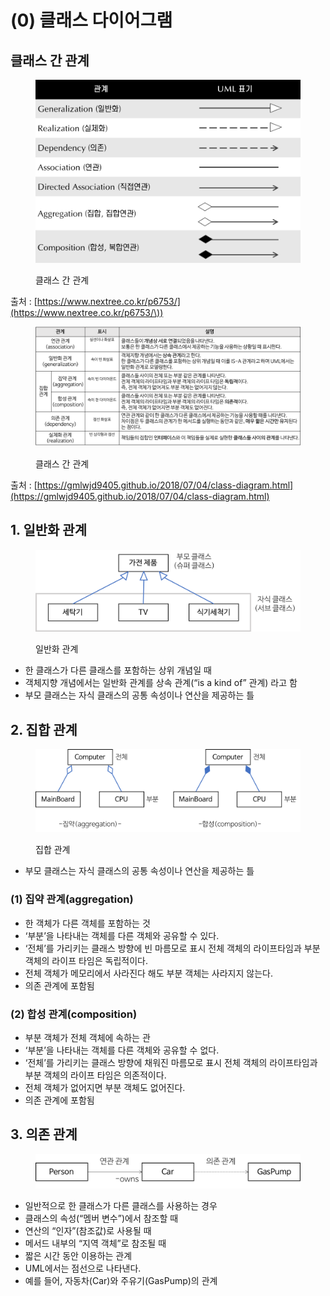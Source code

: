 # (0) 클래스 다이어그램

## 클래스 간 관계

<figure><img src="../../.gitbook/assets/image (5).png" alt=""><figcaption><p>클래스 간 관계</p></figcaption></figure>

출처 : [https://www.nextree.co.kr/p6753/](https://www.nextree.co.kr/p6753/\))

<figure><img src="../../.gitbook/assets/image (10).png" alt=""><figcaption><p>클래스 간 관계</p></figcaption></figure>

출처 : [https://gmlwjd9405.github.io/2018/07/04/class-diagram.html](https://gmlwjd9405.github.io/2018/07/04/class-diagram.html)

## 1. 일반화 관계

<figure><img src="../../.gitbook/assets/image (6) (1).png" alt=""><figcaption><p>일반화 관계</p></figcaption></figure>

* 한 클래스가 다른 클래스를 포함하는 상위 개념일 때
* 객체지향 개념에서는 일반화 관계를 상속 관계(“is a kind of” 관계) 라고 함
* 부모 클래스는 자식 클래스의 공통 속성이나 연산을 제공하는 틀

## 2. 집합 관계

<figure><img src="../../.gitbook/assets/image (1).png" alt=""><figcaption><p>집합 관계</p></figcaption></figure>

* 부모 클래스는 자식 클래스의 공통 속성이나 연산을 제공하는 틀&#x20;

### (1) 집약 관계(aggregation)&#x20;

* 한 객체가 다른 객체를 포함하는 것
* ‘부분’을 나타내는 객체를 다른 객체와 공유할 수 있다.
* ‘전체’를 가리키는 클래스 방향에 빈 마름모로 표시 전체 객체의 라이프타임과 부분 객체의 라이프 타임은 독립적이다.
* 전체 객체가 메모리에서 사라진다 해도 부분 객체는 사라지지 않는다.&#x20;
* 의존 관계에 포함됨

### (2) 합성 관계(composition)

* 부분 객체가 전체 객체에 속하는 관
* ‘부분’을 나타내는 객체를 다른 객체와 공유할 수 없다.
* ‘전체’를 가리키는 클래스 방향에 채워진 마름모로 표시 전체 객체의 라이프타임과 부분 객체의 라이프 타임은 의존적이다.
* 전체 객체가 없어지면 부분 객체도 없어진다.&#x20;
* 의존 관계에 포함됨

## 3. 의존 관계

<figure><img src="../../.gitbook/assets/image (4).png" alt=""><figcaption></figcaption></figure>

* 일반적으로 한 클래스가 다른 클래스를 사용하는 경우
* 클래스의 속성(“멤버 변수”)에서 참조할 때
* 연산의 “인자”(참조값)로 사용될 때
* 메서드 내부의 “지역 객체”로 참조될 때
* 짧은 시간 동안 이용하는 관계
* UML에서는 점선으로 나타낸다.
* 예를 들어, 자동차(Car)와 주유기(GasPump)의 관계&#x20;
